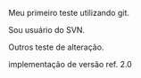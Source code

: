 Meu primeiro teste utilizando git.

Sou usuário do SVN.

Outros teste de alteração.

implementação de versão ref. 2.0